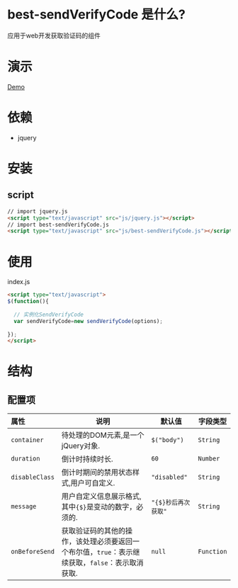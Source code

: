 # best-sendVerifyCode 是什么?
应用于web开发获取验证码的组件
# 演示
[Demo](https://chenyangdamon.github.io/best-sendVerifyCode/dist/)
# 依赖 
- jquery
# 安装
## script
```html
// import jquery.js
<script type="text/javascript" src="js/jquery.js"></script>
// import best-sendVerifyCode.js
<script type="text/javascript" src="js/best-sendVerifyCode.js"></script>
```
# 使用
index.js
```html
<script type="text/javascript">
$(function(){
  
  // 实例化SendVerifyCode
  var sendVerifyCode=new sendVerifyCode(options);
  
});
</script>
```
# 结构
## 配置项
|属性|说明|默认值|字段类型|
|:---|---|---|---|
| `container`|待处理的DOM元素,是一个jQuery对象.|`$("body")`|`String`|
| `duration`|倒计时持续时长.|`60`|`Number`|
| `disableClass`|倒计时期间的禁用状态样式,用户可自定义.|`"disabled"`|`String`|
| `message`|用户自定义信息展示格式,其中`{$}`是变动的数字，必须的.|`"{$}秒后再次获取"`|`String`|
| `onBeforeSend`|获取验证码的其他的操作，该处理必须要返回一个布尔值，`true`：表示继续获取，`false`：表示取消获取.|`null`|`Function`|

